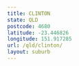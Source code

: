 ```yaml
---
title: CLINTON
state: QLD
postcode: 4680
latitude: -23.446826
longitude: 151.917285
url: /qld/clinton/
layout: suburb
---
```

